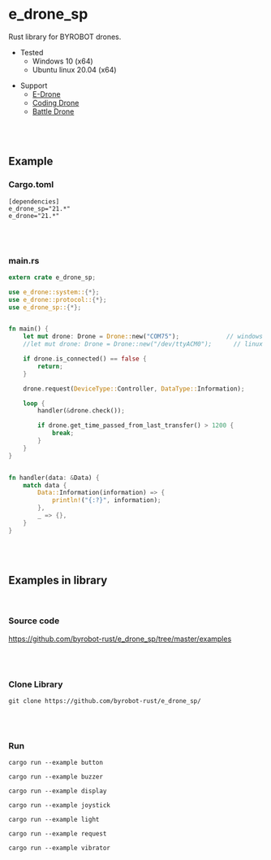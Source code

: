 # e_drone_sp
Rust library for BYROBOT drones.

* Tested
  - Windows 10 (x64)
  - Ubuntu linux 20.04 (x64)

- Support
  * [E-Drone](http://dev.byrobot.co.kr/documents/kr/products/e_drone/)
  * [Coding Drone](http://dev.byrobot.co.kr/documents/kr/products/coding_drone/)
  * [Battle Drone](http://dev.byrobot.co.kr/documents/kr/products/battle_drone/)


<br>
<br>


## Example

### Cargo.toml
```
[dependencies]
e_drone_sp="21.*"
e_drone="21.*"
```


<br>
<br>


### main.rs
```rust
extern crate e_drone_sp;

use e_drone::system::{*};
use e_drone::protocol::{*};
use e_drone_sp::{*};


fn main() {
    let mut drone: Drone = Drone::new("COM75");             // windows
    //let mut drone: Drone = Drone::new("/dev/ttyACM0");      // linux

    if drone.is_connected() == false {
        return;
    }

    drone.request(DeviceType::Controller, DataType::Information);

    loop {
        handler(&drone.check());

        if drone.get_time_passed_from_last_transfer() > 1200 {
            break;
        }
    }
}


fn handler(data: &Data) {
    match data {
        Data::Information(information) => {
            println!("{:?}", information);
        },
        _ => {},
    }
}
```


<br>
<br>



## Examples in library

<br>

### Source code

https://github.com/byrobot-rust/e_drone_sp/tree/master/examples


<br>
<br>


### Clone Library

```
git clone https://github.com/byrobot-rust/e_drone_sp/
```


<br>
<br>


### Run
```
cargo run --example button
```
```
cargo run --example buzzer
```
```
cargo run --example display
```
```
cargo run --example joystick
```
```
cargo run --example light
```
```
cargo run --example request
```
```
cargo run --example vibrator
```


